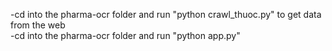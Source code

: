 -cd into the pharma-ocr folder and run "python crawl_thuoc.py" to get data from the web  
-cd into the pharma-ocr folder and run "python app.py"
